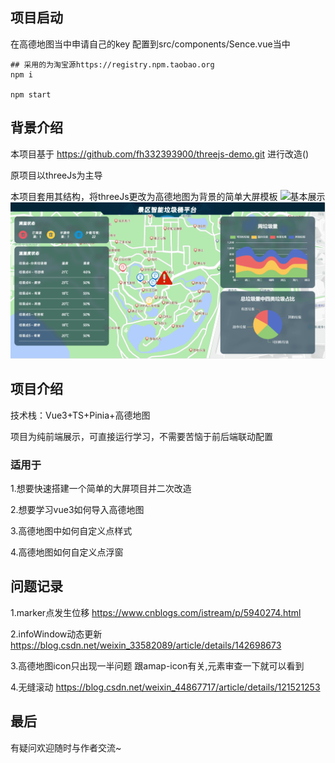 ## 项目启动
在高德地图当中申请自己的key
配置到src/components/Sence.vue当中
```shell
## 采用的为淘宝源https://registry.npm.taobao.org
npm i

npm start
```

## 背景介绍
本项目基于 https://github.com/fh332393900/threejs-demo.git 进行改造()

原项目以threeJs为主导

本项目套用其结构，将threeJs更改为高德地图为背景的简单大屏模板
![基本展示](./public/base.gif)
![告警展示](./public/warning.gif)


## 项目介绍
技术栈：Vue3+TS+Pinia+高德地图

项目为纯前端展示，可直接运行学习，不需要苦恼于前后端联动配置

### 适用于
1.想要快速搭建一个简单的大屏项目并二次改造

2.想要学习vue3如何导入高德地图

3.高德地图中如何自定义点样式

4.高德地图如何自定义点浮窗

## 问题记录

1.marker点发生位移
https://www.cnblogs.com/istream/p/5940274.html

2.infoWindow动态更新
https://blog.csdn.net/weixin_33582089/article/details/142698673

3.高德地图icon只出现一半问题
跟amap-icon有关,元素审查一下就可以看到

4.无缝滚动
https://blog.csdn.net/weixin_44867717/article/details/121521253

## 最后
有疑问欢迎随时与作者交流~
